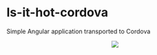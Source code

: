 # Is-it-hot-cordova
Simple Angular application transported to Cordova

<p align="center">
  <img src="https://i.ibb.co/YZxkm30/Whats-App-Image-2021-05-23-at-2-11-18-AM.jpg" />
</p>
